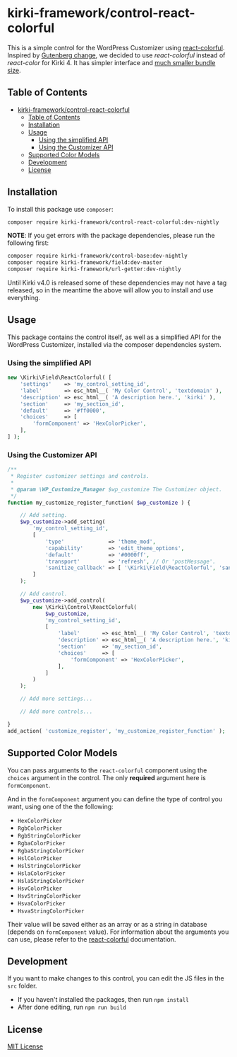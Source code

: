 # kirki-framework/control-react-colorful

This is a simple control for the WordPress Customizer using [react-colorful](https://github.com/omgovich/react-colorful).
Inspired by [Gutenberg change](https://github.com/WordPress/gutenberg/pull/33714), we decided to use _react-colorful_ instead of _react-color_ for Kirki 4.
It has simpler interface and [much smaller bundle size](https://github.com/omgovich/react-colorful#why-react-colorful).

## Table of Contents
- [kirki-framework/control-react-colorful](#kirki-frameworkcontrol-react-colorful)
	- [Table of Contents](#table-of-contents)
	- [Installation](#installation)
	- [Usage](#usage)
		- [Using the simplified API](#using-the-simplified-api)
		- [Using the Customizer API](#using-the-customizer-api)
	- [Supported Color Models](#supported-color-models)
	- [Development](#development)
	- [License](#license)

## Installation

To install this package use `composer`:

```bash
composer require kirki-framework/control-react-colorful:dev-nightly
```

**NOTE**:
If you get errors with the package dependencies, please run the following first:

```bash
composer require kirki-framework/control-base:dev-nightly
composer require kirki-framework/field:dev-master
composer require kirki-framework/url-getter:dev-nightly
```

Until Kirki v4.0 is released some of these dependencies may not have a tag released, so in the meantime the above will allow you to install and use everything.

## Usage

This package contains the control itself, as well as a simplified API for the WordPress Customizer, installed via the composer dependencies system.

### Using the simplified API

```php
new \Kirki\Field\ReactColorful( [
	'settings'    => 'my_control_setting_id',
	'label'       => esc_html__( 'My Color Control', 'textdomain' ),
	'description' => esc_html__( 'A description here.', 'kirki' ),
	'section'     => 'my_section_id',
	'default'     => '#ff0000',
	'choices'     => [
		'formComponent' => 'HexColorPicker',
	],
] );
```

### Using the Customizer API

```php
/**
 * Register customizer settings and controls.
 *
 * @param \WP_Customize_Manager $wp_customize The Customizer object.
 */
function my_customize_register_function( $wp_customize ) {

	// Add setting.
	$wp_customize->add_setting(
		'my_control_setting_id',
		[
			'type'              => 'theme_mod',
			'capability'        => 'edit_theme_options',
			'default'           => '#0000ff',
			'transport'         => 'refresh', // Or 'postMessage'.
			'sanitize_callback' => [ '\Kirki\Field\ReactColorful', 'sanitize' ],
		]
	);

	// Add control.
	$wp_customize->add_control(
		new \Kirki\Control\ReactColorful(
			$wp_customize,
			'my_control_setting_id',
			[
				'label'       => esc_html__( 'My Color Control', 'textdomain' ),
				'description' => esc_html__( 'A description here.', 'kirki' ),
				'section'     => 'my_section_id',
				'choices'     => [
					'formComponent' => 'HexColorPicker',
				],
			]
		)
	);

	// Add more settings...

	// Add more controls...

}
add_action( 'customize_register', 'my_customize_register_function' );
```

## Supported Color Models

You can pass arguments to the `react-colorful` component using the `choices` argument in the control.
The only **required** argument here is `formComponent`.

And in the `formComponent` argument you can define the type of control you want, using one of the the following:

- `HexColorPicker`
- `RgbColorPicker`
- `RgbStringColorPicker`
- `RgbaColorPicker`
- `RgbaStringColorPicker`
- `HslColorPicker`
- `HslStringColorPicker`
- `HslaColorPicker`
- `HslaStringColorPicker`
- `HsvColorPicker`
- `HsvStringColorPicker`
- `HsvaColorPicker`
- `HsvaStringColorPicker`

Their value will be saved either as an array or as a string in database (depends on `formComponent` value).
For information about the arguments you can use, please refer to the [react-colorful](https://github.com/omgovich/react-colorful/) documentation.

## Development

If you want to make changes to this control, you can edit the JS files in the `src` folder.
- If you haven't installed the packages, then run `npm install`
- After done editing, run `npm run build`

## License
[MIT License](https://oss.ninja/mit?organization=Kirki%20Framework)
